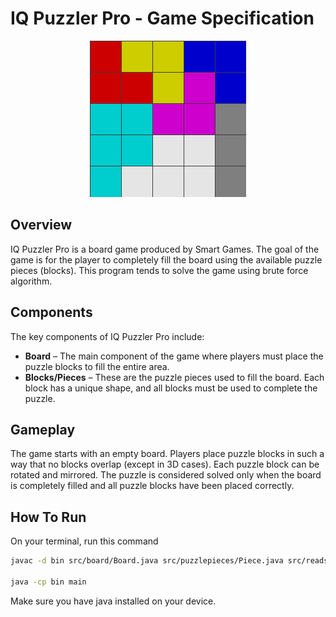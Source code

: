 # IQ Puzzler Pro - Game Specification

<p align="center">
  <img src="display.png" alt="Rentopia Logo">
</p>

## Overview
IQ Puzzler Pro is a board game produced by Smart Games. The goal of the game is for the player to completely fill the board using the available puzzle pieces (blocks). This program tends to solve the game using brute force algorithm.

## Components
The key components of IQ Puzzler Pro include:

- **Board** – The main component of the game where players must place the puzzle blocks to fill the entire area.
- **Blocks/Pieces** – These are the puzzle pieces used to fill the board. Each block has a unique shape, and all blocks must be used to complete the puzzle.

## Gameplay
The game starts with an empty board. Players place puzzle blocks in such a way that no blocks overlap (except in 3D cases). Each puzzle block can be rotated and mirrored. The puzzle is considered solved only when the board is completely filled and all puzzle blocks have been placed correctly.


## How To Run
On your terminal, run this command
```bash
javac -d bin src/board/Board.java src/puzzlepieces/Piece.java src/readsave/ReadFromFile.java src/readsave/SaveToFile.java src/placingpuzzle/PlacingPuzzle.java src/generateimage/GenerateImage.java src/gui/Interface.java src/main.java

java -cp bin main                                                                                                                                                         
```

Make sure you have java installed on your device.
